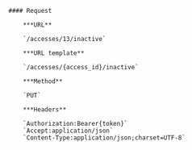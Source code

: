     #### Request

        ***URL**

        `/accesses/13/inactive`

        ***URL template**

        `/accesses/{access_id}/inactive`

        ***Method**

        `PUT`

        ***Headers**

        `Authorization:Bearer{token}`
        `Accept:application/json`
        `Content-Type:application/json;charset=UTF-8`
